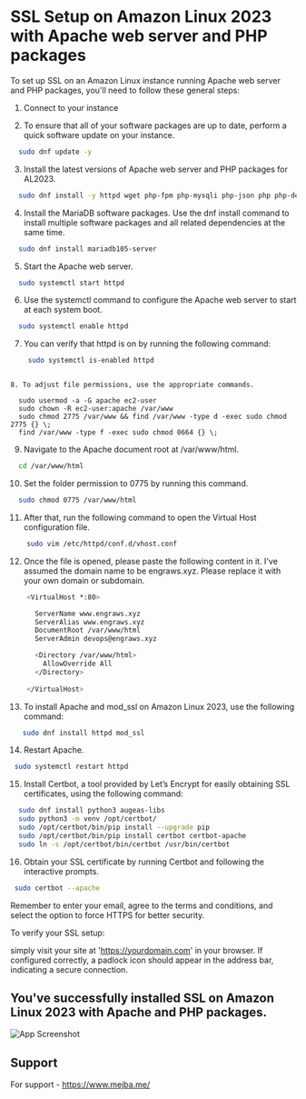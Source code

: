 
# SSL Setup on Amazon Linux 2023 with Apache web server and PHP packages 

To set up SSL on an Amazon Linux instance running Apache web server and PHP packages, you'll need to follow these general steps:

1. Connect to your instance

2. To ensure that all of your software packages are up to date, perform a quick software update on your instance. 

  ```bash
    sudo dnf update -y
  ```

3. Install the latest versions of Apache web server and PHP packages for AL2023.

  ```bash
    sudo dnf install -y httpd wget php-fpm php-mysqli php-json php php-devel
  ```

4. Install the MariaDB software packages. Use the dnf install command to install multiple software packages and all related dependencies at the same time. 

  ```bash
    sudo dnf install mariadb105-server
  ```

5. Start the Apache web server.

  ```bash
    sudo systemctl start httpd
  ```

6. Use the systemctl command to configure the Apache web server to start at each system boot.

  ```bash
    sudo systemctl enable httpd
  ```

7. You can verify that httpd is on by running the following command:

   ```bash
    sudo systemctl is-enabled httpd
  ```

8. To adjust file permissions, use the appropriate commands.

    sudo usermod -a -G apache ec2-user
    sudo chown -R ec2-user:apache /var/www
    sudo chmod 2775 /var/www && find /var/www -type d -exec sudo chmod 2775 {} \;
    find /var/www -type f -exec sudo chmod 0664 {} \;
  ```

9. Navigate to the Apache document root at /var/www/html.

  ```bash
    cd /var/www/html
  ```

10. Set the folder permission to 0775 by running this command.

  ```bash
    sudo chmod 0775 /var/www/html
  ```

11. After that, run the following command to open the Virtual Host configuration file.

```bash
    sudo vim /etc/httpd/conf.d/vhost.conf
  ```

12. Once the file is opened, please paste the following content in it. I've assumed the domain name to be engraws.xyz. Please replace it with your own domain or subdomain.

```bash
    <VirtualHost *:80>

      ServerName www.engraws.xyz
      ServerAlias www.engraws.xyz
      DocumentRoot /var/www/html
      ServerAdmin devops@engraws.xyz

      <Directory /var/www/html>
        AllowOverride All
      </Directory>
      
    </VirtualHost>
  ```

13. To install Apache and mod_ssl on Amazon Linux 2023, use the following command:

 ```bash
    sudo dnf install httpd mod_ssl
  ```

14. Restart Apache.

   ```bash
    sudo systemctl restart httpd
  ```

15. Install Certbot, a tool provided by Let’s Encrypt for easily obtaining SSL certificates, using the following command:

  ```bash
    sudo dnf install python3 augeas-libs
    sudo python3 -m venv /opt/certbot/
    sudo /opt/certbot/bin/pip install --upgrade pip
    sudo /opt/certbot/bin/pip install certbot certbot-apache
    sudo ln -s /opt/certbot/bin/certbot /usr/bin/certbot
  ```

16. Obtain your SSL certificate by running Certbot and following the interactive prompts.

   ```bash
    sudo certbot --apache
  ```


Remember to enter your email, agree to the terms and conditions, and select the option to force HTTPS for better security.

To verify your SSL setup: 

simply visit your site at 'https://yourdomain.com' in your browser. If configured correctly, a padlock icon should appear in the address bar, indicating a secure connection.











## You've successfully installed SSL on Amazon Linux 2023 with Apache and PHP packages.

![App Screenshot](https://s3.amazonaws.com/mejba.me/Successfully+set+up+SSL+on+Amazon+Linux+2023+with+Apache+and+PHP+packages.png)


## Support

For support - https://www.mejba.me/

